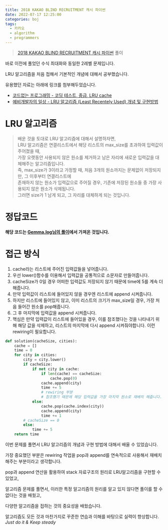 ```yaml
---
title: 2018 KAKAO BLIND RECRUITMENT 캐시 파이썬
date: 2022-07-17 12:25:00
categories: boj
tags:
  - 카카오
  - algorithm
  - programmers
---
```


> [2018 KAKAO BLIND RECRUITMENT 캐시 파이썬](https://school.programmers.co.kr/learn/courses/30/lessons/17680) 풀이

바로 이전에 풀었던 수식 최대화와 동일한 2레벨 문제입니다.

LRU 알고리즘을 처음 접해서 기본적인 개념에 대해서 공부했습니다.

유용했던 자료는 아래에 링크를 첨부해두었습니다.
- [코드없는 프로그래밍 - 코딩 테스트, 중급, LRU cache](https://youtu.be/HpuIrGiHwTo)
- [예비개발자의 일상 - LRU 알고리즘 (Least Recentely Used) 개념 및 구현방법](https://dailylifeofdeveloper.tistory.com/355)

# LRU 알고리즘

> 배운 것을 토대로 LRU 알고리즘에 대해서 설명하자면,   
> LRU 알고리즘은 연결리스트에서 해당 리스트의 max_size를 초과하여 입력값이 주어졌을 때,   
> 가장 오랫동안 사용되지 않은 원소를 제거하고 남은 자리에 새로운 입력값을 대체해주는 알고리즘입니다.   
> 즉, max_size가 3이라고 가정할 때, 처음 3개의 원소까지는 문제없이 저장되지만, 그 이후부터 연결리스트에    
> 존재하지 않는 원소가 입력값으로 주어질 경우, 기존에 저장된 원소들 중 가장 사용되지 않은 원소가 삭제됩니다.   
> 그러면 size가 1 남게 되고, 그 자리를 대체하게 되는 것입니다.

# 정답코드

**해당 코드는 [Gemma.log님의 풀이](https://velog.io/@tiiranocode/%EC%95%8C%EA%B3%A0%EB%A6%AC%EC%A6%98-%ED%94%84%EB%A1%9C%EA%B7%B8%EB%9E%98%EB%A8%B8%EC%8A%A4-%EC%BA%90%EC%8B%9C)에서 가져온 것입니다.**

# 접근 방식
1. cache라는 리스트에 주어진 입력값들을 넣어줍니다.
2. 우선 lower()함수를 이용해서 입력값을 공통적으로 소문자로 만들어줍니다.
3. cacheSize가 0일 경우 어떠한 입력값도 저장되지 않기 때문에 time에 5를 계속 더해줍니다.
4. 만약 입력값이 리스트에 들어있지 않을 경우엔 리스트에 append 시켜줍니다.
5. 하지만 리스트에 들어있지 않고, 이미 리스트의 크기가 max_size일 경우, 가장 처음 들어간 원소를 pop해줍니다.
6. 그 후 마지막에 입력값을 append 시켜줍니다.
7. 핵심은 만약 입력값이 리스트에 들어있을 경우, 이를 참조했다는 것을 나타내기 위해 해당 값을 삭제하고,
리스트의 마지막에 다시 append 시켜줘야합니다. 이런 rewiring이 필요합니다.

~~~python
def solution(cacheSize, cities):
    cache = []
    time = 0
    for city in cities:
        city = city.lower()
        if cacheSize:
            if not city in cache:
                if len(cache) == cacheSize:
                    cache.pop(0)
                cache.append(city)
                time += 5
                # rewiring 부분
                # 참조했기 때문에 해당 입력값을 가장 마지막 원소로 재배치 해줍니다.
            else:
                cache.pop(cache.index(city))
                cache.append(city)
                time += 1
        # cacheSize == 0
        else:
            time += 5
    return time
~~~

이번 문제를 풀면서 LRU 알고리즘의 개념과 구현 방법에 대해서 배울 수 있었습니다.

가장 중요했던 부분은 rewiring 작업을 pop과 append를 연속적으로 사용해서 재배치해주는 부분이라고 생각합니다.

pop과 append 연산을 활용하여 stack 자료구조의 원리로 LRU알고리즘을 구현할 수 있었고,

알고리즘 문제를 풀면서, 이러한 특정 알고리즘의 원리를 알고 있지 않다면 풀이를 할 수 없다는 것을 배웠고,

다양한 알고리즘을 접하는 것의 중요성을 배웠습니다.

알고리즘도 모든 것과 마찬가지로 꾸준한 연습과 이해를 바탕으로 실력이 향상합니다.  
*Just do it & Keep steady*

